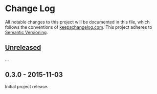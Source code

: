 Change Log
==========

All notable changes to this project will be documented in this file, which
follows the conventions of [keepachangelog.com](http://keepachangelog.com/).
This project adheres to [Semantic Versioning](http://semver.org/).

## [Unreleased]

...

## 0.3.0 - 2015-11-03

Initial project release.

[Unreleased]: https://github.com/greglook/puget/compare/0.3.0...HEAD
